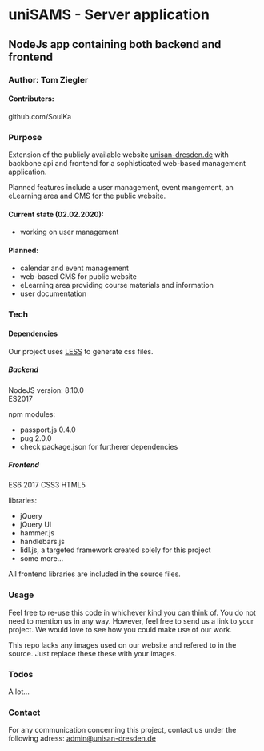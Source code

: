 # uniSAMS - Server application
## NodeJs app containing both backend and frontend
### Author: Tom Ziegler
#### Contributers: 
github.com/SoulKa


### Purpose
Extension of the publicly available website [unisan-dresden.de](https://www.unisan-dresden.de) with backbone api and frontend for a sophisticated web-based management application.

Planned features include a user management, event mangement, an eLearning area and CMS for the public website.
#### Current state (02.02.2020):
- working on user management

#### Planned:
- calendar and event management
- web-based CMS for public website
- eLearning area providing course materials and information
- user documentation

### Tech


#### Dependencies

Our project uses [LESS](http://lesscss.org/) to generate css files.

##### Backend
NodeJS version: 8.10.0\
ES2017

npm modules:
- passport.js 0.4.0
- pug 2.0.0
- check package.json for furtherer dependencies

##### Frontend

ES6 2017
CSS3
HTML5

libraries:
- jQuery
- jQuery UI
- hammer.js
- handlebars.js
- lidl.js, a targeted framework created solely for this project
- some more...

All frontend libraries are included in the source files.

### Usage

Feel free to re-use this code in whichever kind you can think of. You do not need to mention us in any way. However, feel free to send us a link to your project. We would love to see how you could make use of our work.

This repo lacks any images used on our website and refered to in the source. Just replace these these with your images.

### Todos

 A lot...
 
### Contact

For any communication concerning this project, contact us under the following adress:
admin@unisan-dresden.de
 
 


